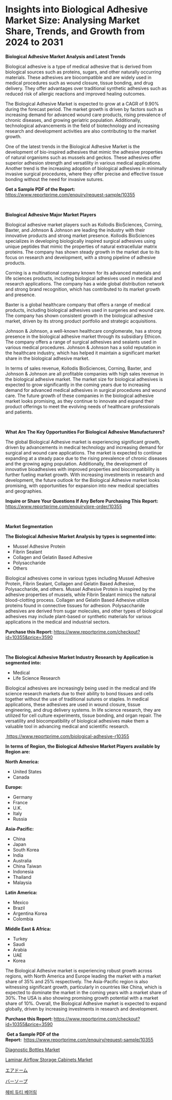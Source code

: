 <p><h1>Insights into Biological Adhesive Market Size: Analysing Market Share, Trends, and Growth from 2024 to 2031</h1></p><p><strong>Biological Adhesive Market Analysis and Latest Trends</strong></p>
<p><p>Biological adhesive is a type of medical adhesive that is derived from biological sources such as proteins, sugars, and other naturally occurring materials. These adhesives are biocompatible and are widely used in medical procedures such as wound closure, tissue bonding, and drug delivery. They offer advantages over traditional synthetic adhesives such as reduced risk of allergic reactions and improved healing outcomes.</p><p>The Biological Adhesive Market is expected to grow at a CAGR of 9.90% during the forecast period. The market growth is driven by factors such as increasing demand for advanced wound care products, rising prevalence of chronic diseases, and growing geriatric population. Additionally, technological advancements in the field of biotechnology and increasing research and development activities are also contributing to the market growth.</p><p>One of the latest trends in the Biological Adhesive Market is the development of bio-inspired adhesives that mimic the adhesive properties of natural organisms such as mussels and geckos. These adhesives offer superior adhesion strength and versatility in various medical applications. Another trend is the increasing adoption of biological adhesives in minimally invasive surgical procedures, where they offer precise and effective tissue bonding without the need for invasive sutures.</p></p>
<p><strong>Get a Sample PDF of the Report:&nbsp;</strong> <a href="https://www.reportprime.com/enquiry/request-sample/10355">https://www.reportprime.com/enquiry/request-sample/10355</a></p>
<p>&nbsp;</p>
<p><strong>Biological Adhesive Major Market Players</strong></p>
<p><p>Biological adhesive market players such as Kollodis BioSciences, Corning, Baxter, and Johnson & Johnson are leading the industry with their innovative products and strong market presence. Kollodis BioSciences specializes in developing biologically inspired surgical adhesives using unique peptides that mimic the properties of natural extracellular matrix proteins. The company has shown steady growth in the market due to its focus on research and development, with a strong pipeline of adhesive products.</p><p>Corning is a multinational company known for its advanced materials and life sciences products, including biological adhesives used in medical and research applications. The company has a wide global distribution network and strong brand recognition, which has contributed to its market growth and presence.</p><p>Baxter is a global healthcare company that offers a range of medical products, including biological adhesives used in surgeries and wound care. The company has shown consistent growth in the biological adhesive market, driven by its strong product portfolio and strategic acquisitions.</p><p>Johnson & Johnson, a well-known healthcare conglomerate, has a strong presence in the biological adhesive market through its subsidiary Ethicon. The company offers a range of surgical adhesives and sealants used in various medical procedures. Johnson & Johnson has a solid reputation in the healthcare industry, which has helped it maintain a significant market share in the biological adhesive market.</p><p>In terms of sales revenue, Kollodis BioSciences, Corning, Baxter, and Johnson & Johnson are all profitable companies with high sales revenue in the biological adhesive market. The market size for biological adhesives is expected to grow significantly in the coming years due to increasing demand for advanced medical adhesives in surgical procedures and wound care. The future growth of these companies in the biological adhesive market looks promising, as they continue to innovate and expand their product offerings to meet the evolving needs of healthcare professionals and patients.</p></p>
<p>&nbsp;</p>
<p><strong>What Are The Key Opportunities For Biological Adhesive Manufacturers?</strong></p>
<p><p>The global Biological Adhesive market is experiencing significant growth, driven by advancements in medical technology and increasing demand for surgical and wound care applications. The market is expected to continue expanding at a steady pace due to the rising prevalence of chronic diseases and the growing aging population. Additionally, the development of innovative bioadhesives with improved properties and biocompatibility is further fueling market growth. With increasing investments in research and development, the future outlook for the Biological Adhesive market looks promising, with opportunities for expansion into new medical specialties and geographies.</p></p>
<p><strong>Inquire or Share Your Questions If Any Before Purchasing This Report:</strong> <a href="https://www.reportprime.com/enquiry/pre-order/10355">https://www.reportprime.com/enquiry/pre-order/10355</a></p>
<p>&nbsp;</p>
<p><strong>Market Segmentation</strong></p>
<p><strong>The Biological Adhesive Market Analysis by types is segmented into:</strong></p>
<p><ul><li>Mussel Adhesive Protein</li><li>Fibrin Sealant</li><li>Collagen and Gelatin Based Adhesive</li><li>Polysaccharide</li><li>Others</li></ul></p>
<p><p>Biological adhesives come in various types including Mussel Adhesive Protein, Fibrin Sealant, Collagen and Gelatin Based Adhesive, Polysaccharide, and others. Mussel Adhesive Protein is inspired by the adhesive properties of mussels, while Fibrin Sealant mimics the natural blood-clotting process. Collagen and Gelatin Based Adhesive utilize proteins found in connective tissues for adhesion. Polysaccharide adhesives are derived from sugar molecules, and other types of biological adhesives may include plant-based or synthetic materials for various applications in the medical and industrial sectors.</p></p>
<p><strong>Purchase this Report:&nbsp;</strong><a href="https://www.reportprime.com/checkout?id=10355&price=3590">https://www.reportprime.com/checkout?id=10355&price=3590</a></p>
<p>&nbsp;</p>
<p><strong>The Biological Adhesive Market Industry Research by Application is segmented into:</strong></p>
<p><ul><li>Medical</li><li>Life Science Research</li></ul></p>
<p><p>Biological adhesives are increasingly being used in the medical and life science research markets due to their ability to bond tissues and cells together without the use of traditional sutures or staples. In medical applications, these adhesives are used in wound closure, tissue engineering, and drug delivery systems. In life science research, they are utilized for cell culture experiments, tissue bonding, and organ repair. The versatility and biocompatibility of biological adhesives make them a valuable tool in advancing medical and scientific research.</p></p>
<p><a href="https://www.reportprime.com/biological-adhesive-r10355">&nbsp;https://www.reportprime.com/biological-adhesive-r10355</a></p>
<p><strong>In terms of Region, the Biological Adhesive Market Players available by Region are:</strong></p>
<p>
    <p> <strong> North America: </strong>
        <ul>
            <li>United States</li>
            <li>Canada</li>
        </ul>
        </p> 
    <p> <strong> Europe: </strong>
        <ul>
            <li>Germany</li>
            <li>France</li>
            <li>U.K.</li>
            <li>Italy</li>
            <li>Russia</li>
        </ul>
        </p> 
    <p> <strong> Asia-Pacific: </strong>
        <ul>
            <li>China</li>
            <li>Japan</li>
            <li>South Korea</li>
            <li>India</li>
            <li>Australia</li>
            <li>China Taiwan</li>
            <li>Indonesia</li>
            <li>Thailand</li>
            <li>Malaysia</li>
        </ul>
        </p> 
    <p> <strong> Latin America: </strong>
        <ul>
            <li>Mexico</li>
            <li>Brazil</li>
            <li>Argentina Korea</li>
            <li>Colombia</li>
        </ul>
        </p> 
    <p> <strong> Middle East & Africa: </strong>
        <ul>
            <li>Turkey</li>
            <li>Saudi</li>
            <li>Arabia</li>
            <li>UAE</li>
            <li>Korea</li>
        </ul>
    </p>
    </p>
<p><p>The Biological Adhesive market is experiencing robust growth across regions, with North America and Europe leading the market with a market share of 35% and 25% respectively. The Asia-Pacific region is also witnessing significant growth, particularly in countries like China, which is expected to dominate the market in the coming years with a market share of 30%. The USA is also showing promising growth potential with a market share of 10%. Overall, the Biological Adhesive market is expected to expand globally, driven by increasing investments in research and development.</p></p>
<p><strong>Purchase this Report: </strong><a href="https://www.reportprime.com/checkout?id=10355&price=3590">https://www.reportprime.com/checkout?id=10355&price=3590</a></p>
<p>&nbsp;<strong>Get a Sample PDF of the Report:&nbsp;&nbsp;</strong><a href="https://www.reportprime.com/enquiry/request-sample/10355">https://www.reportprime.com/enquiry/request-sample/10355</a></p>
<p><strong></strong></p>
<p><p><a href="https://github.com/brenzgnarento/Market-Research-Report-List-2/blob/main/diagnostic-bottles-market.md">Diagnostic Bottles Market</a></p><p><a href="https://github.com/MyrtisWest1/Market-Research-Report-List-1/blob/main/laminar-airflow-storage-cabinets-market.md">Laminar Airflow Storage Cabinets Market</a></p><p><a href="https://github.com/deonnorth8/Market-Research-Report-List-1/blob/main/643301679427.md">エアドーム</a></p><p><a href="https://github.com/LizaHeller2023/Market-Research-Report-List-1/blob/main/709428479428.md">バーソープ</a></p><p><a href="https://github.com/ROBERTS65DAVID/Market-Research-Report-List-1/blob/main/855248574285.md">헤비 듀티 베어링</a></p></p>